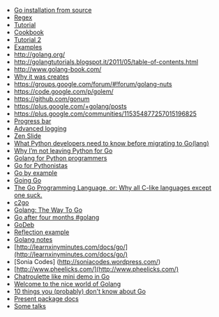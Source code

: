 <!-- 
.. link: 
.. description: 
.. tags: 
.. date: 2013/08/21 11:10:15
.. title: Go(lang) references
.. slug: golang-references
-->

* [Go installation from source](../../posts/go-installation-from-source.html)
* [Regex](http://blog.kamilkisiel.net/blog/2012/07/05/using-the-go-regexp-package/)
* [Tutorial](http://golangtutorials.blogspot.it/2011/05/table-of-contents.html)
* [Cookbook](http://golangcookbook.blogspot.it/)
* [Tutorial 2](https://github.com/StefanSchroeder/Golang-Regex-Tutorial)
* [Examples](https://gobyexample.com/)
* http://golang.org/
* http://golangtutorials.blogspot.it/2011/05/table-of-contents.html
* http://www.golang-book.com/
* [Why it was creates](http://commandcenter.blogspot.it/2012/06/less-is-exponentially-more.html)
* https://groups.google.com/forum/#!forum/golang-nuts 
* https://code.google.com/p/golem/ 
* https://github.com/gonum 
* https://plus.google.com/+golang/posts 
* https://plus.google.com/communities/115354877257015196825 
* [Progress bar](http://www.darkcoding.net/software/pretty-command-line-console-output-on-unix-in-python-and-go-lang/)
* [Advanced logging](https://code.google.com/p/log4go/)
* [Zen Slide](http://talks.golang.org/2012/zen.slide)
* [What Python developers need to know before migrating to Go(lang)](http://blog.repustate.com/migrating-code-from-python-to-golang-what-you-need-to-know/2013/04/23/)
* [Why I’m not leaving Python for Go](http://uberpython.wordpress.com/2012/09/23/why-im-not-leaving-python-for-go/)
* [Golang for Python programmers](http://golang-for-python-programmers.readthedocs.org/en/latest/)
* [Go for Pythonistas](http://s3.amazonaws.com/golangweekly/go_for_pythonistas.pdf)
* [Go by example](https://gobyexample.com/)
* [Going Go](http://www.goinggo.net/)
* [The Go Programming Language, or: Why all C-like languages except one suck.](http://www.syntax-k.de/projekte/go-review)
* [c2go](http://crypto.stanford.edu/~blynn/c2go/index.html)
* [Golang: The Way To Go](http://devcry.heiho.net/2012/04/golang-way-to-go.html?m=1)
* [Go after four months #golang](http://www.darkcoding.net/software/go-lang-after-four-months/)
* [GoDeb](http://blog.labix.org/2013/06/15/in-flight-deb-packages-of-go)
* [Reflection example](http://merbist.com/2011/06/27/golang-reflection-exampl/)
* [Golang notes](http://log.zyxar.com/blog/2012/04/08/go-lang-notes/)
* [http://learnxinyminutes.com/docs/go/](http://learnxinyminutes.com/docs/go/)
* [Sonia Codes] (http://soniacodes.wordpress.com/)
* [http://www.pheelicks.com/](http://www.pheelicks.com/)
* [Chatroulette like mini demo in Go](http://talks.golang.org/2012/chat.slide#1)
* [Welcome to the nice world of Golang](http://blog.menfin.info/Presentations/20120709_Golang_introduction/#slide1)
* [10 things you (probably) don't know about Go](http://nf.wh3rd.net/10things/)
* [Present package docs](http://godoc.org/code.google.com/p/go.tools/present)
* [Some talks](https://github.com/lagomeetup/talks)


